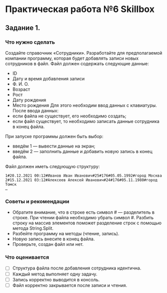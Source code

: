 # Практическая работа №6 Skillbox
## Задание 1.
### Что нужно сделать
Создайте справочник «Сотрудники».
Разработайте для предполагаемой компании программу, которая будет добавлять записи новых сотрудников в файл. Файл должен содержать следующие данные:
* ID
* Дату и время добавления записи
* Ф. И. О.
* Возраст
* Рост
* Дату рождения
* Место рождения
Для этого необходим ввод данных с клавиатуры. После ввода данных:
* если файла не существует, его необходимо создать; 
* если файл существует, то необходимо записать данные сотрудника в конец файла. 

При запуске программы должен быть выбор:

* введём 1 — вывести данные на экран;
* введём 2 — заполнить данные и добавить новую запись в конец файла.

Файл должен иметь следующую структуру:

```
1#20.12.2021 00:12#Иванов Иван Иванович#25#176#05.05.1992#город Москва
2#15.12.2021 03:12#Алексеев Алексей Иванович#24#176#05.11.1980#город Томск
…
```

### Советы и рекомендации
* Обратите внимание, что в строке есть символ # — разделитель в строке. При чтении файла необходимо убрать символ #. Разбить строку на массив элементов поможет разделение строк с помощью метода String.Split.
* Разбейте программу на методы (чтение, запись).
* Новую запись внесите в конец файла.
* Проверьте, создан файл или нет.


### Что оценивается
- [ ] Структура файла после добавления сотрудника идентична.
- [ ] Каждый метод выполняет одну задачу.
- [ ] Запись корректно выводится в консоль.
- [ ] Файл корректно закрывается после записи и чтения.
